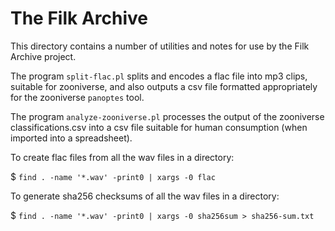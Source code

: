 # The Filk Archive

This directory contains a number of utilities and notes for use by the Filk Archive project.

The program `split-flac.pl` splits and encodes a flac file into mp3 clips, suitable for zooniverse,
and also outputs a csv file formatted appropriately for the zooniverse `panoptes` tool.

The program `analyze-zooniverse.pl` processes the output of the zooniverse classifications.csv into
a csv file suitable for human consumption (when imported into a spreadsheet).

To create flac files from all the wav files in a directory:

$ `find . -name '*.wav' -print0 | xargs -0 flac`

To generate sha256 checksums of all the wav files in a directory:

$ `find . -name '*.wav' -print0 | xargs -0 sha256sum > sha256-sum.txt`

